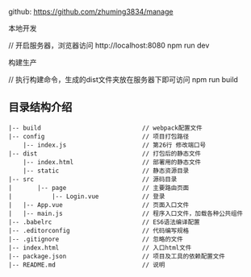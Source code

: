 github:  https://github.com/zhuming3834/manage

本地开发

// 开启服务器，浏览器访问 http://localhost:8080
npm run dev

构建生产

// 执行构建命令，生成的dist文件夹放在服务器下即可访问
npm run build

## 目录结构介绍 ##

	|-- build                            // webpack配置文件
	|-- config                           // 项目打包路径
		|-- index.js                     // 第26行 修改端口号
	|-- dist                             // 打包后的静态文件
		|-- index.html                   // 部署用的静态文件
		|-- static                       // 静态资源目录
	|-- src                              // 源码目录
	|		|-- page                   	 // 主要路由页面
	|           |-- Login.vue          	 // 登录
	|   |-- App.vue                      // 页面入口文件
	|   |-- main.js                      // 程序入口文件，加载各种公共组件
	|-- .babelrc                         // ES6语法编译配置
	|-- .editorconfig                    // 代码编写规格
	|-- .gitignore                       // 忽略的文件
	|-- index.html                       // 入口html文件
	|-- package.json                     // 项目及工具的依赖配置文件
	|-- README.md                        // 说明
